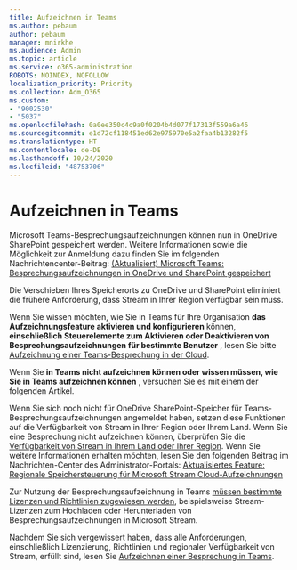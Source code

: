 ```yaml
---
title: Aufzeichnen in Teams
ms.author: pebaum
author: pebaum
manager: mnirkhe
ms.audience: Admin
ms.topic: article
ms.service: o365-administration
ROBOTS: NOINDEX, NOFOLLOW
localization_priority: Priority
ms.collection: Adm_O365
ms.custom:
- "9002530"
- "5037"
ms.openlocfilehash: 0a0ee350c4c9a0f0204b4d077f17313f559a6a46
ms.sourcegitcommit: e1d72cf118451ed62e975970e5a2faa4b13282f5
ms.translationtype: HT
ms.contentlocale: de-DE
ms.lasthandoff: 10/24/2020
ms.locfileid: "48753706"
---
```

# <a name="recording-in-teams"></a>Aufzeichnen in Teams

Microsoft Teams-Besprechungsaufzeichnungen können nun in OneDrive SharePoint gespeichert werden. Weitere Informationen sowie die Möglichkeit zur Anmeldung dazu finden Sie im folgenden Nachrichtencenter-Beitrag: [(Aktualisiert) Microsoft Teams: Besprechungsaufzeichnungen in OneDrive und SharePoint gespeichert](https://portal.microsoft.com/Adminportal/Home?ref=MessageCenter&id=MC222640)

Die Verschieben Ihres Speicherorts zu OneDrive und SharePoint eliminiert die frühere Anforderung, dass Stream in Ihrer Region verfügbar sein muss.

Wenn Sie wissen möchten, wie Sie in Teams für Ihre Organisation **das Aufzeichnungsfeature aktivieren und konfigurieren** können, **einschließlich Steuerelemente zum Aktivieren oder Deaktivieren von Besprechungsaufzeichnungen für bestimmte Benutzer** , lesen Sie bitte [Aufzeichnung einer Teams-Besprechung in der Cloud](https://docs.microsoft.com/microsoftteams/cloud-recording).

Wenn Sie **in Teams nicht aufzeichnen können oder wissen müssen, wie Sie in Teams aufzeichnen können** , versuchen Sie es mit einem der folgenden Artikel.

Wenn Sie sich noch nicht für OneDrive SharePoint-Speicher für Teams-Besprechungsaufzeichnungen angemeldet haben, setzen diese Funktionen auf die Verfügbarkeit von Stream in Ihrer Region oder Ihrem Land. Wenn Sie eine Besprechung nicht aufzeichnen können, überprüfen Sie die [Verfügbarkeit von Stream in Ihrem Land oder Ihrer Region](https://docs.microsoft.com/stream/faq#which-regions-does-microsoft-stream-host-my-data-in). Wenn Sie weitere Informationen erhalten möchten, lesen Sie den folgenden Beitrag im Nachrichten-Center des Administrator-Portals: [Aktualisiertes Feature: Regionale Speichersteuerung für Microsoft Stream Cloud-Aufzeichnungen](https://admin.microsoft.com/AdminPortal/Home#/MessageCenter?id=MC214327)

Zur Nutzung der Besprechungsaufzeichnung in Teams [müssen bestimmte Lizenzen und Richtlinien zugewiesen werden](https://docs.microsoft.com/microsoftteams/cloud-recording#prerequisites-for-teams-cloud-meeting-recording), beispielsweise Stream-Lizenzen zum Hochladen oder Herunterladen von Besprechungsaufzeichnungen in Microsoft Stream.

Nachdem Sie sich vergewissert haben, dass alle Anforderungen, einschließlich Lizenzierung, Richtlinien und regionaler Verfügbarkeit von Stream, erfüllt sind, lesen Sie [Aufzeichnen einer Besprechung in Teams](https://support.office.com/article/34dfbe7f-b07d-4a27-b4c6-de62f1348c24).

